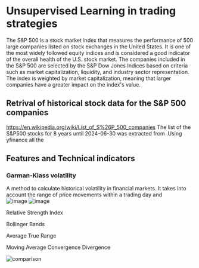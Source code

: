 # Unsupervised Learning in trading strategies

The S&P 500 is a stock market index that measures the performance of 500 large companies listed on stock exchanges in the United States. It is one of the most widely followed equity indices and is considered a good indicator of the overall health of the U.S. stock market. The companies included in the S&P 500 are selected by the S&P Dow Jones Indices based on criteria such as market capitalization, liquidity, and industry sector representation. The index is weighted by market capitalization, meaning that larger companies have a greater impact on the index's value.

## Retrival of historical stock data for the S&P 500 companies
https://en.wikipedia.org/wiki/List_of_S%26P_500_companies
The list of the S&P500 stocks for 8 years until 2024-06-30 was extracted from .Using yfinance all the  


## Features and Technical indicators 
### Garman-Klass volatility 
A method to calculate historical volatility in financial markets. It takes into account the range of price movements within a trading day and  
![image](https://github.com/user-attachments/assets/c8b43716-0cdc-415f-9378-88991945d2a2)
![image](https://github.com/user-attachments/assets/6b45e191-f1a2-4b30-9c8e-043fa7e84cd4)


Relative Strength Index

Bollinger Bands

Average True Range 

Moving Average Convergence Divergence


![comparison](https://github.com/user-attachments/assets/8b5b621a-5fe6-4a89-ad53-4fa902bda54d)


